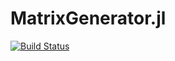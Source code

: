 # MatrixGenerator.jl
[![Build Status](https://travis-ci.org/mcopik/MatrixGenerator.jl.svg?branch=master)](https://travis-ci.org/mcopik/MatrixGenerator.jl)
